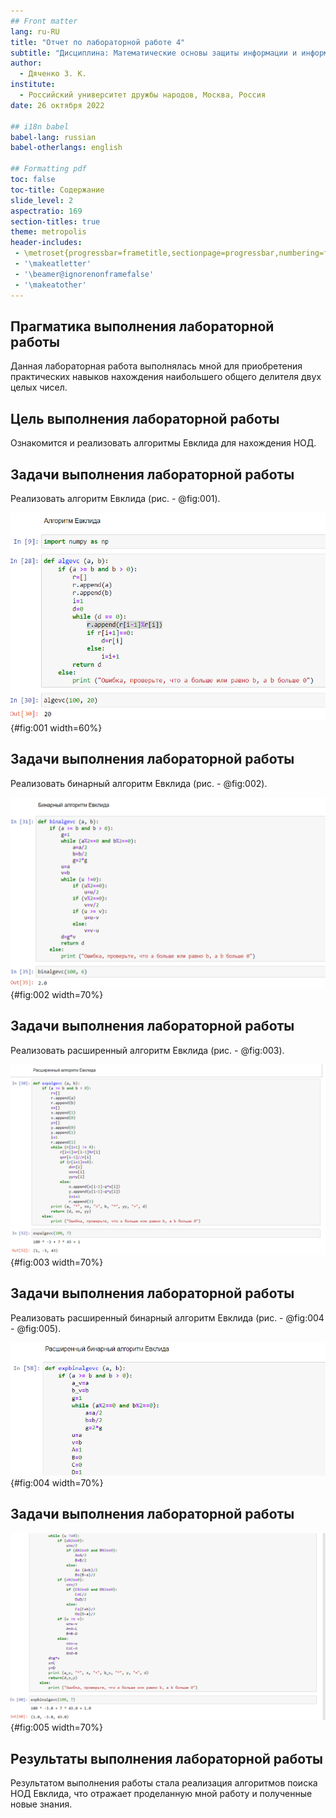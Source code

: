 ```yaml
---
## Front matter
lang: ru-RU
title: "Отчет по лабораторной работе 4"
subtitle: "Дисциплина: Математические основы защиты информации и информационной безопасности"
author:
  - Дяченко З. К.
institute:
  - Российский университет дружбы народов, Москва, Россия
date: 26 октября 2022

## i18n babel
babel-lang: russian
babel-otherlangs: english

## Formatting pdf
toc: false
toc-title: Содержание
slide_level: 2
aspectratio: 169
section-titles: true
theme: metropolis
header-includes:
 - \metroset{progressbar=frametitle,sectionpage=progressbar,numbering=fraction}
 - '\makeatletter'
 - '\beamer@ignorenonframefalse'
 - '\makeatother'
---
```


## Прагматика выполнения лабораторной работы

Данная лабораторная работа выполнялась мной для приобретения практических навыков нахождения наибольшего общего делителя двух целых чисел.

## Цель выполнения лабораторной работы

Ознакомится и реализовать алгоритмы Евклида для нахождения НОД.

## Задачи выполнения лабораторной работы

Реализовать алгоритм Евклида (рис. - @fig:001).

![Реализация алгоритма Евклида](images/1.png){#fig:001 width=60%}

## Задачи выполнения лабораторной работы

Реализовать бинарный алгоритм Евклида (рис. - @fig:002).

![Реализация бинарного алгоритма Евклида](images/2.png){#fig:002 width=70%}

## Задачи выполнения лабораторной работы

Реализовать расширенный алгоритм Евклида (рис. - @fig:003).

![Реализация расширенного алгоритма Евклида](images/3.png){#fig:003 width=70%}

## Задачи выполнения лабораторной работы

Реализовать расширенный бинарный алгоритм Евклида (рис. - @fig:004 - @fig:005).

![Реализация расширенного бинарного алгоритма Евклида](images/4_1.png){#fig:004 width=70%}

## Задачи выполнения лабораторной работы

![Реализация расширенного бинарного алгоритма Евклида](images/4_2.png){#fig:005 width=70%}

## Результаты выполнения лабораторной работы

Результатом выполнения работы стала реализация алгоритмов поиска НОД Евклида, что отражает проделанную мной работу и полученные новые знания.
